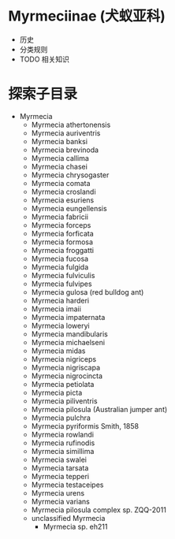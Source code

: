 # Myrmeciinae (犬蚁亚科)

* 历史
* 分类规则
* TODO 相关知识

# 探索子目录

* Myrmecia
    + Myrmecia athertonensis
    + Myrmecia auriventris
    + Myrmecia banksi
    + Myrmecia brevinoda
    + Myrmecia callima
    + Myrmecia chasei
    + Myrmecia chrysogaster
    + Myrmecia comata
    + Myrmecia croslandi
    + Myrmecia esuriens
    + Myrmecia eungellensis
    + Myrmecia fabricii
    + Myrmecia forceps
    + Myrmecia forficata
    + Myrmecia formosa
    + Myrmecia froggatti
    + Myrmecia fucosa
    + Myrmecia fulgida
    + Myrmecia fulviculis
    + Myrmecia fulvipes
    + Myrmecia gulosa (red bulldog ant)
    + Myrmecia harderi
    + Myrmecia imaii
    + Myrmecia impaternata
    + Myrmecia loweryi
    + Myrmecia mandibularis
    + Myrmecia michaelseni
    + Myrmecia midas
    + Myrmecia nigriceps
    + Myrmecia nigriscapa
    + Myrmecia nigrocincta
    + Myrmecia petiolata
    + Myrmecia picta
    + Myrmecia piliventris
    + Myrmecia pilosula (Australian jumper ant)
    + Myrmecia pulchra
    + Myrmecia pyriformis Smith, 1858
    + Myrmecia rowlandi
    + Myrmecia rufinodis
    + Myrmecia simillima
    + Myrmecia swalei
    + Myrmecia tarsata
    + Myrmecia tepperi
    + Myrmecia testaceipes
    + Myrmecia urens
    + Myrmecia varians
    + Myrmecia pilosula complex sp. ZQQ-2011
    + unclassified Myrmecia
        * Myrmecia sp. eh211
